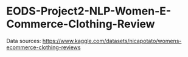# EODS-Project2-NLP-Women-E-Commerce-Clothing-Review

Data sources: https://www.kaggle.com/datasets/nicapotato/womens-ecommerce-clothing-reviews
